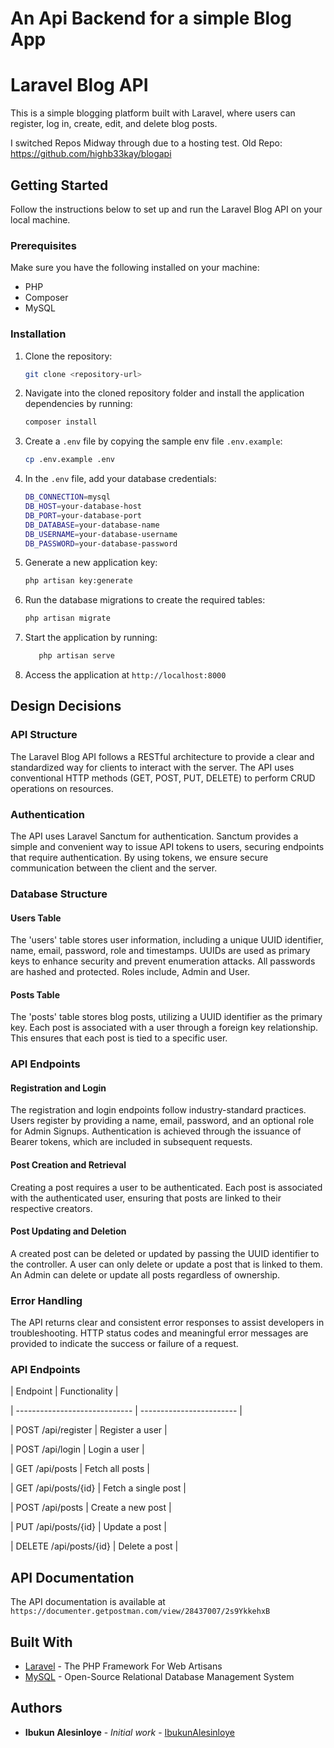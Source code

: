 # An Api Backend for a simple Blog App

# Laravel Blog API

This is a simple blogging platform built with Laravel, where users can register, log in, create, edit, and delete blog posts.

I switched Repos Midway through due to a hosting test. Old Repo: https://github.com/highb33kay/blogapi

## Getting Started

Follow the instructions below to set up and run the Laravel Blog API on your local machine.

### Prerequisites

Make sure you have the following installed on your machine:

-   PHP
-   Composer
-   MySQL

### Installation

1. Clone the repository:

    ```bash
    git clone <repository-url>
    ```

2. Navigate into the cloned repository folder and install the application dependencies by running:

    ```bash
    composer install
    ```

3. Create a `.env` file by copying the sample env file `.env.example`:

    ```bash
    cp .env.example .env
    ```

4. In the `.env` file, add your database credentials:

    ```bash
    DB_CONNECTION=mysql
    DB_HOST=your-database-host
    DB_PORT=your-database-port
    DB_DATABASE=your-database-name
    DB_USERNAME=your-database-username
    DB_PASSWORD=your-database-password
    ```

5. Generate a new application key:

    ```bash
    php artisan key:generate
    ```

6. Run the database migrations to create the required tables:

    ```bash
    php artisan migrate
    ```

7. Start the application by running:

    ```bash
       php artisan serve
    ```

8. Access the application at `http://localhost:8000`

## Design Decisions

### API Structure

The Laravel Blog API follows a RESTful architecture to provide a clear and standardized way for clients to interact with the server. The API uses conventional HTTP methods (GET, POST, PUT, DELETE) to perform CRUD operations on resources.

### Authentication

The API uses Laravel Sanctum for authentication. Sanctum provides a simple and convenient way to issue API tokens to users, securing endpoints that require authentication. By using tokens, we ensure secure communication between the client and the server.

### Database Structure

#### Users Table

The 'users' table stores user information, including a unique UUID identifier, name, email, password, role and timestamps. UUIDs are used as primary keys to enhance security and prevent enumeration attacks. All passwords are hashed and protected. Roles include, Admin and User. 

#### Posts Table

The 'posts' table stores blog posts, utilizing a UUID identifier as the primary key. Each post is associated with a user through a foreign key relationship. This ensures that each post is tied to a specific user.

### API Endpoints

#### Registration and Login

The registration and login endpoints follow industry-standard practices. Users register by providing a name, email, password, and an optional role for Admin Signups. Authentication is achieved through the issuance of Bearer tokens, which are included in subsequent requests.

#### Post Creation and Retrieval

Creating a post requires a user to be authenticated. Each post is associated with the authenticated user, ensuring that posts are linked to their respective creators.

#### Post Updating and Deletion

A created post can be deleted or updated by passing the UUID identifier to the controller. A user can only delete or update a post that is linked to them. An Admin can delete or update all posts regardless of ownership.

### Error Handling

The API returns clear and consistent error responses to assist developers in troubleshooting. HTTP status codes and meaningful error messages are provided to indicate the success or failure of a request.

### API Endpoints

| Endpoint | Functionality |

| ----------------------------- | ------------------------ |

| POST /api/register | Register a user |

| POST /api/login | Login a user |

| GET /api/posts | Fetch all posts |

| GET /api/posts/{id} | Fetch a single post |

| POST /api/posts | Create a new post |

| PUT /api/posts/{id} | Update a post |

| DELETE /api/posts/{id} | Delete a post |

## API Documentation

The API documentation is available at `https://documenter.getpostman.com/view/28437007/2s9YkkehxB`

## Built With

-   [Laravel](https://laravel.com/) - The PHP Framework For Web Artisans
-   [MySQL](https://www.mysql.com/) - Open-Source Relational Database Management System

## Authors

-   **Ibukun Alesinloye** - _Initial work_ - [IbukunAlesinloye](http://github.com/highb33kay)

